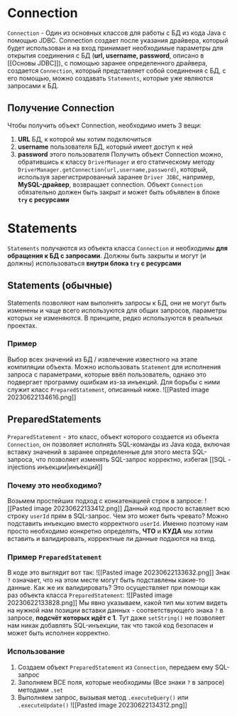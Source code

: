 # Connection
`Connection` - Один из основных классов для работы с БД из кода Java с помощью JDBC. Connection создает после указания драйвера, который будет использован и на вход принимает необходимые параметры для открытия соединения с БД (**url, username, password**, описано в [[Основы JDBC]]), с помощью заранее определенного драйвера, создается `Connection`, который представляет собой соединения с БД, с его помощью, можно создавать `Statements`, которые уже являются запросами к БД.
## Получение Connection
Чтобы получить объект Connection, необходимо иметь 3 вещи:
1. **URL** БД, к которой мы хотим подключиться
2. **username** пользователя БД, который имеет доступ к ней
3. **password** этого пользователя
Получить объект Connection можно, обратившись к классу `DriverManager` и его статическому методу `DriverManager.getConnection(url,username,password)`, который, используя зарегистрированный заранее `Driver JDBC`, например, **MySQL-драйвер**, возвращает connection.
Объект `Connection` обязательно должен быть закрыт и может быть объявлен в блоке **`try` с ресурсами**
# Statements
`Statements` получаются из объекта класса `Connection` и необходимы **для обращения к БД с запросами**. Должны быть закрыты и могут (и должны) использоваться **внутри блока `try` с ресурсами**
## Statements (обычные)
Statements позволяют нам выполнять запросы к БД, они не могут быть изменены и чаще всего используются для общих запросов, параметры которых не изменяются. В принципе, редко используются в реальных проектах.
### Пример
Выбор всех значений из БД / извлечение известного на этапе компиляции объекта. Можно использовать `Statement` для исполнения запроса с параметрами, которые ввёл пользователь, однако это подвергает программу ошибкам из-за инъекций. Для борьбы с ними служит класс `PreparedStatement`, описанный ниже.
![[Pasted image 20230622134616.png]]
## PreparedStatements
`PreparedStatement` - это класс, объект которого создается из объекта `Connection`, он позволяет исполнять SQL-команды из Java кода, включая вставку значений в заранее определенные для этого места SQL-запроса, что позволяет изменять SQL-запрос корректно, избегая [[SQL - injections инъекции|инъекций]]
### Почему это необходимо?
Возьмем простейших подход с конкатенацией строк в запросе:
![[Pasted image 20230622133412.png]]
Данный код просто вставляет всю строку `userId` прям в SQL-запрос. Чем это может быть чревато? Можно подставить инъекцию вместо корректного `userId`. Именно поэтому нам просто необходимо конкретно определять, **ЧТО** и **КУДА** мы хотим вставить и валидировать, корректные ли данные подаются на вход.
### Пример `PreparedStatement`
В коде это выглядит вот так:
![[Pasted image 20230622133632.png]]
Знак `?` означает, что на этом месте могут быть подставлены какие-то данные. Как же их валидировать? Это осуществляет при помощи как раз объекта класса `PreparedStatement`:
![[Pasted image 20230622133828.png]]
Мы явно указываем, какой тип мы хотим видеть на нужной нам позиции вставки данных - соответствующего знака `?` в запросе, **подсчёт которых идёт с 1**. Тут даже `setString()` не позволяет нам никак добавлять SQL-инъекции, так что такой код безопасен и может быть исполнен корректно.
### Использование
1. Создаем объект `PreparedStatement` из `Connection`, передаем ему SQL-запрос
2. Заполняем ВСЕ поля, которые необходимы (Все знаки `?` в запросе) методами `.set`
3. Выполняем запрос, вызывая метод `.executeQuery()` или `.executeUpdate()`
   ![[Pasted image 20230622134312.png]]